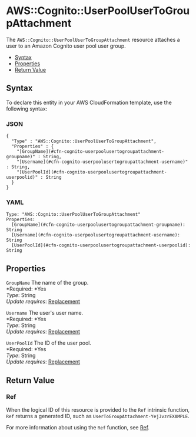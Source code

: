 # AWS::Cognito::UserPoolUserToGroupAttachment<a name="aws-resource-cognito-userpoolusertogroupattachment"></a>

The `AWS::Cognito::UserPoolUserToGroupAttachment` resource attaches a user to an Amazon Cognito user pool user group\. 


+ [Syntax](#aws-resource-cognito-userpoolusertogroupattachment-syntax)
+ [Properties](#w3ab2c21c10d268b9)
+ [Return Value](#w3ab2c21c10d268c11)

## Syntax<a name="aws-resource-cognito-userpoolusertogroupattachment-syntax"></a>

To declare this entity in your AWS CloudFormation template, use the following syntax:

### JSON<a name="aws-resource-cognito-userpoolusertogroupattachment-syntax.json"></a>

```
{
  "Type" : "AWS::Cognito::UserPoolUserToGroupAttachment",
  "Properties" : {
    "[GroupName](#cfn-cognito-userpoolusertogroupattachment-groupname)" : String,
    "[Username](#cfn-cognito-userpoolusertogroupattachment-username)" : String,
    "[UserPoolId](#cfn-cognito-userpoolusertogroupattachment-userpoolid)" : String
  }
}
```

### YAML<a name="aws-resource-cognito-userpoolusertogroupattachment-syntax.yaml"></a>

```
Type: "AWS::Cognito::UserPoolUserToGroupAttachment"
Properties:
  [GroupName](#cfn-cognito-userpoolusertogroupattachment-groupname): String
  [Username](#cfn-cognito-userpoolusertogroupattachment-username): String
  [UserPoolId](#cfn-cognito-userpoolusertogroupattachment-userpoolid): String
```

## Properties<a name="w3ab2c21c10d268b9"></a>

`GroupName`  <a name="cfn-cognito-userpoolusertogroupattachment-groupname"></a>
The name of the group\.  
*Required: *Yes  
*Type*: String  
*Update requires*: [Replacement](using-cfn-updating-stacks-update-behaviors.md#update-replacement)

`Username`  <a name="cfn-cognito-userpoolusertogroupattachment-username"></a>
The user's user name\.  
*Required: *Yes  
*Type*: String  
*Update requires*: [Replacement](using-cfn-updating-stacks-update-behaviors.md#update-replacement)

`UserPoolId`  <a name="cfn-cognito-userpoolusertogroupattachment-userpoolid"></a>
The ID of the user pool\.  
*Required: *Yes  
*Type*: String  
*Update requires*: [Replacement](using-cfn-updating-stacks-update-behaviors.md#update-replacement)

## Return Value<a name="w3ab2c21c10d268c11"></a>

### Ref<a name="w3ab2c21c10d268c11b2"></a>

When the logical ID of this resource is provided to the `Ref` intrinsic function, `Ref` returns a generated ID, such as `UserToGroupAttachment-YejJvzrEXAMPLE`\.

For more information about using the `Ref` function, see [Ref](intrinsic-function-reference-ref.md)\.